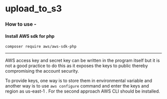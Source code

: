 # upload_to_s3
### How to use - 
#### Install AWS sdk for php
`composer require aws/aws-sdk-php`

----
AWS access key and secret key can be written in the program itself but it is not a good practice to do this as it exposes the keys to public thereby compromising the account security.

To provide keys, one way is to store them in environmental variable and another way is to use `aws configure` command and enter the keys and region as us-east-1 . For the second approach AWS CLI should be installed.
